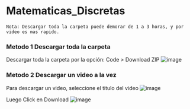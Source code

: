 # Matematicas_Discretas

```
Nota: Descargar toda la carpeta puede demorar de 1 a 3 horas, y por video es mas rapido.
```

### Metodo 1 Descargar toda la carpeta
Descargar toda la carpeta por la opción: Code > Download ZIP
![image](https://user-images.githubusercontent.com/77336151/147320006-0e00abbf-5ec5-46c2-8ad3-e0b231ed400b.png)

### Metodo 2 Descargar un video a la vez
Para descargar un video, seleccione el titulo del video
![image](https://user-images.githubusercontent.com/77336151/147320089-2c0f8081-a79c-4008-ad66-c4ceeef3a200.png)

Luego Click en Download
![image](https://user-images.githubusercontent.com/77336151/147320135-57594987-89a6-4a43-8014-6081232e11bb.png)


